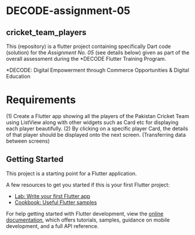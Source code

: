 # DECODE-assignment-05
## cricket_team_players

This (repository) is a flutter project containing specifically Dart code (solution) for the *Assignment No. 05* (see details below) given as part of the overall assessment during the *DECODE Flutter Training Program.

*DECODE: Digital Empowerment through Commerce Opportunities & Digital Education

# Requirements

(1) Create a Flutter app showing all the players of the Pakistan Cricket Team using ListView along with other widgets such as Card etc for displaying each player beautifully.
(2) By clicking on a specific player Card, the details of that player should be displayed onto the next screen. (Transferring data between screens)

## Getting Started

This project is a starting point for a Flutter application.

A few resources to get you started if this is your first Flutter project:

- [Lab: Write your first Flutter app](https://docs.flutter.dev/get-started/codelab)
- [Cookbook: Useful Flutter samples](https://docs.flutter.dev/cookbook)

For help getting started with Flutter development, view the
[online documentation](https://docs.flutter.dev/), which offers tutorials,
samples, guidance on mobile development, and a full API reference.
